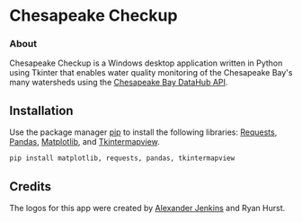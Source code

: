 ﻿# Chesapeake Checkup

### About
Chesapeake Checkup is a Windows desktop application written in Python using Tkinter that enables water quality monitoring of the Chesapeake Bay's many watersheds using the [Chesapeake Bay DataHub API](http://datahub.chesapeakebay.net/API).

## Installation

Use the package manager [pip](https://pip.pypa.io/en/stable/) to install the following libraries: [Requests](https://requests.readthedocs.io/en/latest/), [Pandas](https://pandas.pydata.org/), [Matplotlib](https://matplotlib.org/), and [Tkintermapview](https://github.com/TomSchimansky/TkinterMapView).

```bash
pip install matplotlib, requests, pandas, tkintermapview
```

## Credits

The logos for this app were created by [Alexander Jenkins](https://github.com/alexander-jenkins) and Ryan Hurst.